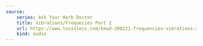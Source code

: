 ```yaml
---
source:
    series: Ask Your Herb Doctor
    title: Vibrations/Frequecies Part 2
    url: https://www.toxinless.com/kmud-200221-frequencies-vibrations-2.mp3
    kind: audio
---
```

